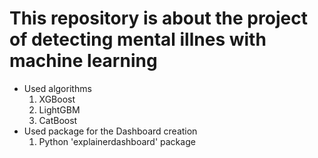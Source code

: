 # This repository is about the project of detecting mental illnes with machine learning
- Used algorithms
  1. XGBoost
  2. LightGBM
  3. CatBoost
- Used package for the Dashboard creation
  1. Python 'explainerdashboard' package
 

